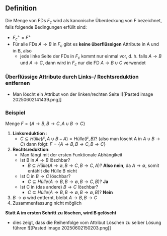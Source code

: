 ## Definition
Die Menge von FDs $F_{c}$ wird als kanonische Überdeckung von F bezeichnet, falls folgende Bedingungen erfüllt sind:
 - $F_{c}^{+}=F^{+}$
 - Für alle $\text{FDs } A→B \text{ in } F_{c}$ gibt es **keine überflüssigen** Attribute in A und in B, also 
	 - jede linke Seite der FDs in $F_{c}$ kommt nur einmal vor, d. h. falls $A→B$ und $A→C$, dann wird in $F_{c}$ nur die FD $A→B\cup C$ verwendet
### Überflüssige Attribute durch Links-/ Rechtsreduktion entfernen
- Man löscht ein Attribut von der linken/rechten Seite 
![[Pasted image 20250602141439.png]]

### Beispiel
Menge $F = \{A→B, B→C, A\cup B→C \}$
1. **Linksreduktion** :
	- $C\subseteq Hülle(F, {A\cup B}-{A}) = Hülle(F, B)$? (also man löscht A in $A \cup B \to C$) dann folgt: $F = \{A→B, B→C,B→C \}$
2. **Rechtsreduktion**: 
	- Man fängt mit der ersten Funktionale Abhängikeit
	- Ist B in $A \to B$  löschbar?
		- $B \subseteq Hülle({A→ \emptyset , B→C, B→C},A)$? **Also nein**, da $A \to \emptyset$, somit entählt die Hülle B nicht
	- Ist C in $B\to C$ löschbar?
		- $C \subseteq Hülle({A→ B , B→ \emptyset, B→C},B)$? **Ja**
	-  Ist C in (das andere) $B\to C$ löschbar?
		- $C \subseteq Hülle({A→ B , B→ \emptyset, B→ \emptyset},B)$? **Nein**
3. $B→ \emptyset \text{  wird entfernt, bleibt }{A→B, B→C}$
4. Zusammenfassung nicht möglich 

**Statt A im ersten Schritt zu löschen, wird B gelöscht**
- dies zeigt, dass die Reihenfolge vom Attribut Löschen zu selber Lösung führen
![[Pasted image 20250602150203.png]]